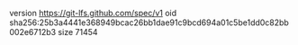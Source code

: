 version https://git-lfs.github.com/spec/v1
oid sha256:25b3a4441e368949bcac26bb1dae91c9bcd694a01c5be1dd0c82bb002e6712b3
size 71454
